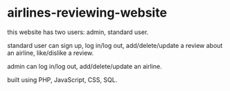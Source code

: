 # airlines-reviewing-website
this website has two users: admin, standard user.

standard user can sign up, log in/log out, add/delete/update a review about an airline, like/dislike a review.

admin can log in/log out, add/delete/update an airline.

built using PHP, JavaScript, CSS, SQL.
